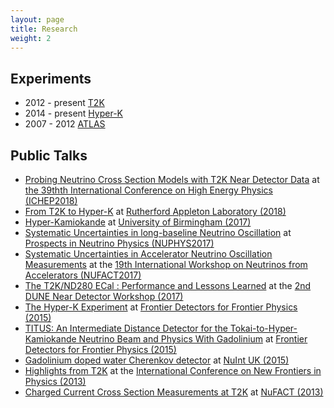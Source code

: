 ```yaml
---
layout: page
title: Research
weight: 2
---
```


## Experiments
* 2012 - present [T2K](http://t2k-experiment.org/)
* 2014 - present [Hyper-K](http://hyperk.org/)
* 2007 - 2012 [ATLAS](http://atlas.cern/) 

## Public Talks

* [Probing Neutrino Cross Section Models with T2K Near Detector Data](/talks/talk_2018_ichep2018_t2kxsec2.pdf) at [the 39thth International Conference on High Energy Physics (ICHEP2018)](https://www.ichep2018.org/)
* [From T2K to Hyper-K](/talks/talk_2018_ral_ppd_seminar.pdf) at [Rutherford Appleton Laboratory (2018)](https://www.ppd.stfc.ac.uk/Pages/Past-seminars.aspx#1802)
* [Hyper-Kamiokande](/talks/talk_2017_hk_bham_seminar.pdf) at [University of Birmingham (2017)](http://www.ep.ph.bham.ac.uk/index.php?page=general/seminars/index)
* [Systematic Uncertainties in long-baseline Neutrino Oscillation](/talks/talk_2017_systematic_uncertainties_nuphys2017.pdf) at [Prospects in Neutrino Physics (NUPHYS2017)](https://indico.ph.qmul.ac.uk/indico/conferenceTimeTable.py?confId=170#all)
* [Systematic Uncertainties in Accelerator Neutrino Oscillation Measurements](/talks/talk_2017_systematic_uncertainties_nufact2017.pdf) at the [19th International Workshop on Neutrinos from Accelerators (NUFACT2017)](https://indico.uu.se/event/324/)
* [The T2K/ND280 ECal : Performance and Lessons Learned](/talks/talk_2017_t2k_ecal_dune.pdf) at the [2nd DUNE Near Detector Workshop (2017)](https://indico.fnal.gov/conferenceOtherViews.py?view=standard&confId=14029)
* [The Hyper-K Experiment](/talks/talk_2015_hk_pisa.pdf) at [Frontier Detectors for Frontier Physics (2015)](https://agenda.infn.it/conferenceDisplay.py?confId=8397)
* [TITUS: An Intermediate Distance Detector for the Tokai-to-Hyper-Kamiokande Neutrino Beam and Physics With Gadolinium](/talks/poster_2015_titus_pisa.pdf)  at [Frontier Detectors for Frontier Physics (2015)](https://agenda.infn.it/conferenceDisplay.py?confId=8397)
* [Gadolinium doped water Cherenkov detector](/talks/talk_2015_nuintuk.pdf) at [NuInt UK (2015)](http://pprc.qmul.ac.uk/research/nuintuk)
* [Highlights from T2K](/talks/talk_2013_t2k_icnfp.pdf) at the [International Conference on New Frontiers in Physics (2013)](https://indico.cern.ch/event/198153/)
* [Charged Current Cross Section Measurements at T2K](/talks/talk_2013_t2k_nufact.pdf) at [NuFACT (2013)](http://nufact2013.ihep.ac.cn/)

<!-- ## Publications 
TODO
-->
